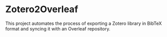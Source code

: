 # Zotero2Overleaf
This project automates the process of exporting a Zotero library in BibTeX format and syncing it with an Overleaf repository.
